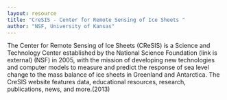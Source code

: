 ```yaml
---
layout: resource
title: "CreSIS - Center for Remote Sensing of Ice Sheets "
author: "NSF, University of Kansas"
---
```


The Center for Remote Sensing of Ice Sheets (CReSIS) is a Science and Technology Center established by the National Science Foundation (link is external) (NSF) in 2005, with the mission of developing new technologies and computer models to measure and predict the response of sea level change to the mass balance of ice sheets in Greenland and Antarctica.  The CreSIS website features data, educational resources, research, publications, news, and more.(2013)
